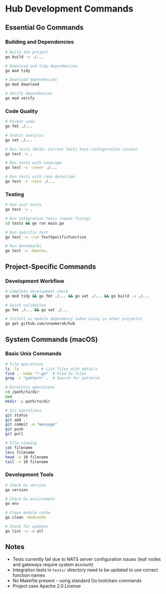 # Hub Development Commands

## Essential Go Commands

### Building and Dependencies
```bash
# Build the project
go build -v ./...

# Download and tidy dependencies
go mod tidy

# Download dependencies
go mod download

# Verify dependencies
go mod verify
```

### Code Quality
```bash
# Format code
go fmt ./...

# Static analysis
go vet ./...

# Run tests (Note: Current tests have configuration issues)
go test -v .

# Run tests with coverage
go test -v -cover ./...

# Run tests with race detection
go test -v -race ./...
```

### Testing
```bash
# Run unit tests
go test -v .

# Run integration tests (needs fixing)
cd tests && go run main.go

# Run specific test
go test -v -run TestSpecificFunction

# Run benchmarks
go test -v -bench=.
```

## Project-Specific Commands

### Development Workflow
```bash
# Complete development check
go mod tidy && go fmt ./... && go vet ./... && go build -v ./...

# Quick validation
go fmt ./... && go vet ./...

# Install as module dependency (when using in other projects)
go get github.com/snowmerak/hub
```

## System Commands (macOS)

### Basic Unix Commands
```bash
# File operations
ls -la          # List files with details
find . -name "*.go"  # Find Go files
grep -r "pattern" .  # Search for patterns

# Directory operations
cd /path/to/dir
pwd
mkdir -p path/to/dir

# Git operations
git status
git add .
git commit -m "message"
git push
git pull

# File viewing
cat filename
less filename
head -n 10 filename
tail -n 10 filename
```

### Development Tools
```bash
# Check Go version
go version

# Check Go environment
go env

# Clean module cache
go clean -modcache

# Check for updates
go list -u -m all
```

## Notes
- Tests currently fail due to NATS server configuration issues (leaf nodes and gateways require system account)
- Integration tests in `tests/` directory need to be updated to use correct function names
- No Makefile present - using standard Go toolchain commands
- Project uses Apache 2.0 License